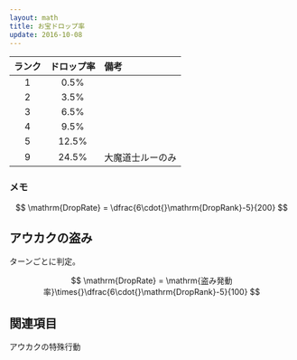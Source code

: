 ```yaml
---
layout: math
title: お宝ドロップ率
update: 2016-10-08
---
```



| ランク | ドロップ率 | 備考 |
|:------:|:----------:|:-----|
| 1 | 0.5% |
| 2 | 3.5% |
| 3 | 6.5% |
| 4 | 9.5% |
| 5 | 12.5% |
| 9 | 24.5% | 大魔道士ルーのみ


### メモ

$$ \mathrm{DropRate} = \dfrac{6\cdot{}\mathrm{DropRank}-5}{200} $$


## アウカクの盗み

ターンごとに判定。

$$ \mathrm{DropRate} = \mathrm{盗み発動率}\times{}\dfrac{6\cdot{}\mathrm{DropRank}-5}{100} $$


## 関連項目

アウカクの特殊行動
